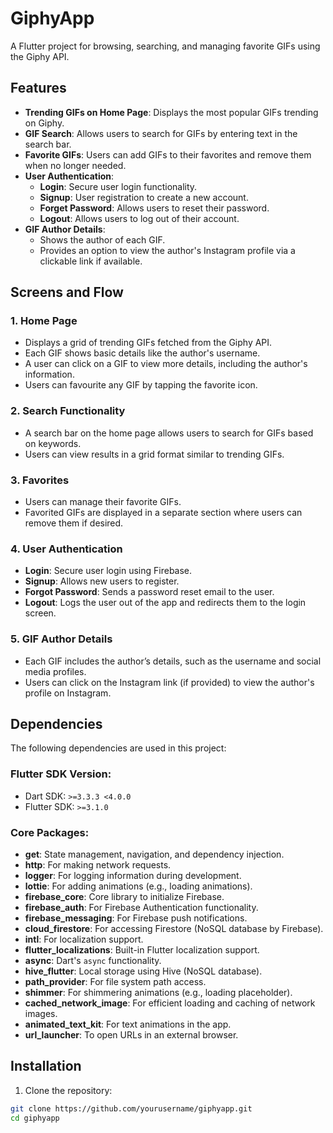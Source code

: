 
# GiphyApp

A Flutter project for browsing, searching, and managing favorite GIFs using the Giphy API.

## Features

- **Trending GIFs on Home Page**: Displays the most popular GIFs trending on Giphy.
- **GIF Search**: Allows users to search for GIFs by entering text in the search bar.
- **Favorite GIFs**: Users can add GIFs to their favorites and remove them when no longer needed.
- **User Authentication**:
    - **Login**: Secure user login functionality.
    - **Signup**: User registration to create a new account.
    - **Forget Password**: Allows users to reset their password.
    - **Logout**: Allows users to log out of their account.
- **GIF Author Details**:
    - Shows the author of each GIF.
    - Provides an option to view the author's Instagram profile via a clickable link if available.

## Screens and Flow

### 1. **Home Page**
- Displays a grid of trending GIFs fetched from the Giphy API.
- Each GIF shows basic details like the author's username.
- A user can click on a GIF to view more details, including the author's information.
- Users can favourite any GIF by tapping the favorite icon.

### 2. **Search Functionality**
- A search bar on the home page allows users to search for GIFs based on keywords.
- Users can view results in a grid format similar to trending GIFs.

### 3. **Favorites**
- Users can manage their favorite GIFs.
- Favorited GIFs are displayed in a separate section where users can remove them if desired.

### 4. **User Authentication**
- **Login**: Secure user login using Firebase.
- **Signup**: Allows new users to register.
- **Forgot Password**: Sends a password reset email to the user.
- **Logout**: Logs the user out of the app and redirects them to the login screen.

### 5. **GIF Author Details**
- Each GIF includes the author’s details, such as the username and social media profiles.
- Users can click on the Instagram link (if provided) to view the author's profile on Instagram.

## Dependencies

The following dependencies are used in this project:

### Flutter SDK Version:
- Dart SDK: `>=3.3.3 <4.0.0`
- Flutter SDK: `>=3.1.0`

### Core Packages:

- **get**: State management, navigation, and dependency injection.
- **http**: For making network requests.
- **logger**: For logging information during development.
- **lottie**: For adding animations (e.g., loading animations).
- **firebase_core**: Core library to initialize Firebase.
- **firebase_auth**: For Firebase Authentication functionality.
- **firebase_messaging**: For Firebase push notifications.
- **cloud_firestore**: For accessing Firestore (NoSQL database by Firebase).
- **intl**: For localization support.
- **flutter_localizations**: Built-in Flutter localization support.
- **async**: Dart's `async` functionality.
- **hive_flutter**: Local storage using Hive (NoSQL database).
- **path_provider**: For file system path access.
- **shimmer**: For shimmering animations (e.g., loading placeholder).
- **cached_network_image**: For efficient loading and caching of network images.
- **animated_text_kit**: For text animations in the app.
- **url_launcher**: To open URLs in an external browser.

## Installation

1. Clone the repository:

```bash
git clone https://github.com/yourusername/giphyapp.git
cd giphyapp
